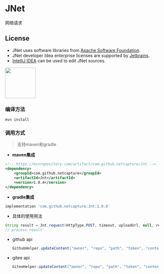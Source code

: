 # JNet

网络请求


## License
- JNet uses software libraries from [Apache Software Foundation](http://apache.org). 
- JNet developer Idea enterprise licenses are supported by [Jetbrains](https://www.jetbrains.com?from=JNet).
- [IntelliJ IDEA](https://www.jetbrains.com/idea?from=JNet) can be used to edit JNet sources.

<img src="https://tva1.sinaimg.cn/large/006tNbRwgy1gaskr305czj30u00wjtcz.jpg" width="100"/> 

### 编译方法


``` shell
mvn install
```


### 调用方式

> 支持maven和gradle

* **maven集成**

``` xml
<!-- https://mvnrepository.com/artifact/com.github.netcapture/Jnt -->
<dependency>
    <groupId>com.github.netcapture</groupId>
    <artifactId>Jnt</artifactId>
    <version>1.0.4</version>
</dependency>

```


* **gradle集成**

``` groovy
implementation 'com.github.netcapture:Jnt:1.0.0'
```

* 具体的使用用法

``` java
String result = Jnt.request(HttpType.POST, timeout, uploadUrl, null, reqHeaderMap, data)
// process result
```



  * github api
  
    ``` java
    GithubHelper.updateContent("owner", "repo", "path", "token", "content has no base64", "commitMsg");
    ```
  
  * gitee api
  
    ``` java
    GiteeHelper.updateContent("owner", "repo", "path", "token", "content has no base64", "commitMsg");
    ```

    
